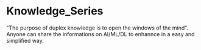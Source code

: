 # Knowledge_Series
"The purpose of duplex knowledge is to open the windows of the mind".
Anyone can share the informations on AI/ML/DL to enhannce in a easy and simplified way.

